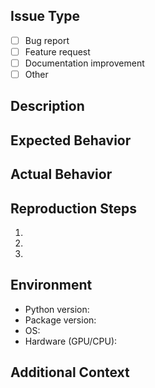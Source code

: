 ## Issue Type
- [ ] Bug report
- [ ] Feature request
- [ ] Documentation improvement
- [ ] Other

## Description
<!-- Provide a clear and concise description -->

## Expected Behavior
<!-- What did you expect to happen? -->

## Actual Behavior
<!-- What actually happened? -->

## Reproduction Steps
1. 
2. 
3. 

## Environment
- Python version:
- Package version:
- OS:
- Hardware (GPU/CPU):

## Additional Context
<!-- Any other context, screenshots, or relevant information -->